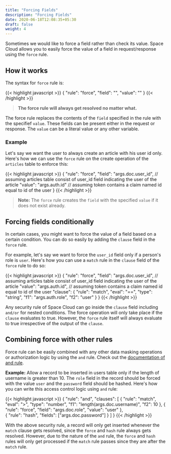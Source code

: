 ```yaml
---
title: "Forcing Fields"
description: "Forcing Fields"
date: 2020-06-18T12:08:35+05:30
draft: false
weight: 4
---
```


Sometimes we would like to force a field rather than check its value. Space Cloud allows you to easily force the value of a field in request/response using the `force` rule.

## How it works

The syntax for `force` rule is:

{{< highlight javascript >}}
{
  "rule": "force",
  "field": "<field>",
  "value": "<value>"
}
{{< /highlight >}}

> **The force rule will always get resolved no matter what.**

The force rule replaces the contents of the `field` specified in the rule with the specifief `value`. These fields can be present either in the request or response. The `value` can be a literal value or any other variable.

### Example

Let's say we want the user to always create an article with his user id only. Here's how we can use the `force` rule on the create operation of the `articles` table to enforce this:

{{< highlight javascript >}}
{
  "rule": "force",
  "field": "args.doc.user_id", // assuming articles table consist of user_id field indicating the user of the article
  "value": "args.auth.id" // assuming token contains a claim named id equal to id of the user
}
{{< /highlight >}}

> **Note:** The `force` rule creates the `field` with the specified `value` if it does not exist already.

## Forcing fields conditionally

In certain cases, you might want to force the value of a field based on a certain condition. You can do so easily by adding the `clause` field in the `force` rule. 

For example, let's say we want to force the `user_id` field only if a person's role is `user`. Here's how you can use a `match` rule in the `clause` field of the `force` rule to do so:

{{< highlight javascript >}}
{
  "rule": "force",
  "field": "args.doc.user_id", // assuming articles table consist of user_id field indicating the user of the article
  "value": "args.auth.id", // assuming token contains a claim named id equal to id of the user
  "clause": {
    "rule": "match",
    "eval": "==",
    "type": "string",
    "f1": "args.auth.role",
    "f2": "user"
  }
}
{{< /highlight >}}

Any security rule of Space Cloud can go inside the `clause` field including `and/or` for nested conditions. The force operation will only take place if the `clause` evaluates to true. However, the `force` rule itself will always evaluate to true irrespective of the output of the `clause`.

## Combining force with other rules

Force rule can be easily combined with any other data masking operations or authorization logic by using the `and` rule. Check out the [documentation of and rule]().

**Example:** Allow a record to be inserted in users table only if the length of username is greater than 10. The `role` field in the record should be forced with the value `user` and the `password` field should be hashed. Here's how you can write this access control logic using `and` rule:

{{< highlight javascript >}}
{
  "rule": "and",
  "clauses": [
    {
    "rule": "match",
    "eval": ">",
    "type": "number",
    "f1": "length(args.doc.username)",
    "f2": 10 
    },
    {
      "rule": "force",
      "field": "args.doc.role",
      "value": "user"
    },    
    {
      "rule": "hash",
      "fields": ["args.doc.password"]
    }
  ]
}
{{< /highlight >}}

With the above security rule, a record will only get inserted whenever the `match` clause gets resolved, since the `force` and `hash` rule always gets resolved. However, due to the nature of the `and` rule, the `force` and `hash` rules will only get processed if the `match` rule passes since they are after the `match` rule.